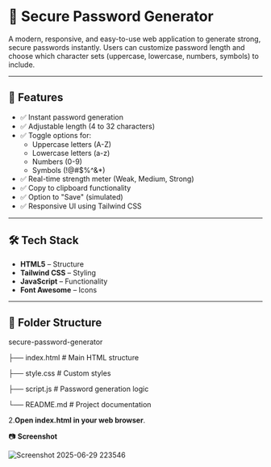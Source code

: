 
# 🔐 Secure Password Generator

A modern, responsive, and easy-to-use web application to generate strong, secure passwords instantly. Users can customize password length and choose which character sets (uppercase, lowercase, numbers, symbols) to include.

---

## 🚀 Features

- ✅ Instant password generation
- ✅ Adjustable length (4 to 32 characters)
- ✅ Toggle options for:
  - Uppercase letters (A-Z)
  - Lowercase letters (a-z)
  - Numbers (0-9)
  - Symbols (!@#$%^&*)
- ✅ Real-time strength meter (Weak, Medium, Strong)
- ✅ Copy to clipboard functionality
- ✅ Option to "Save" (simulated)
- ✅ Responsive UI using Tailwind CSS

---

## 🛠️ Tech Stack

- **HTML5** – Structure  
- **Tailwind CSS** – Styling  
- **JavaScript** – Functionality  
- **Font Awesome** – Icons

---

## 📁 Folder Structure

secure-password-generator

├── index.html # Main HTML structure

├── style.css # Custom styles

├── script.js # Password generation logic

└── README.md # Project documentation

2.**Open index.html in your web browser**.

📷 **Screenshot**


![Screenshot 2025-06-29 223546](https://github.com/user-attachments/assets/fc9feeb2-e195-4808-a246-319102bf8265)
